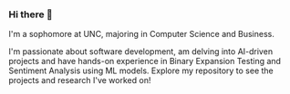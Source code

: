 ### Hi there 👋


I'm a sophomore at UNC, majoring in Computer Science and Business. 

I'm passionate about software development, am delving into AI-driven projects and have hands-on experience in Binary Expansion Testing and Sentiment Analysis using ML models. Explore my repository to see the projects and research I've worked on!
<!--
**ahl1u/ahl1u** is a ✨ _special_ ✨ repository because its `README.md` (this file) appears on your GitHub profile.

Here are some ideas to get you started:

- 🔭 I’m currently working on ...
- 🌱 I’m currently learning ...
- 👯 I’m looking to collaborate on ...
- 🤔 I’m looking for help with ...
- 💬 Ask me about ...
- 📫 How to reach me: ...
- 😄 Pronouns: ...
- ⚡ Fun fact: ...
-->
